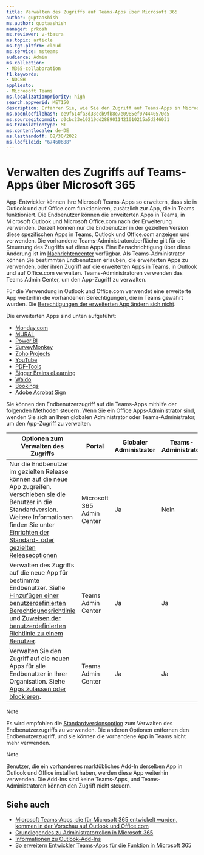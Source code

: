 ```yaml
---
title: Verwalten des Zugriffs auf Teams-Apps über Microsoft 365
author: guptaashish
ms.author: guptaashish
manager: prkosh
ms.reviewer: v-tbasra
ms.topic: article
ms.tgt.pltfrm: cloud
ms.service: msteams
audience: Admin
ms.collection:
- M365-collaboration
f1.keywords:
- NOCSH
appliesto:
- Microsoft Teams
ms.localizationpriority: high
search.appverid: MET150
description: Erfahren Sie, wie Sie den Zugriff auf Teams-Apps in Microsoft 365 verwalten.
ms.openlocfilehash: ee9f614fa3d33ecb9fb8e7e0985ef074440570d5
ms.sourcegitcommit: d0cbc23e10219dd2889011421010215a5d246031
ms.translationtype: MT
ms.contentlocale: de-DE
ms.lasthandoff: 08/30/2022
ms.locfileid: "67460688"
---
```

# <a name="manage-access-to-teams-apps-across-microsoft-365"></a>Verwalten des Zugriffs auf Teams-Apps über Microsoft 365

App-Entwickler können ihre Microsoft Teams-Apps so erweitern, dass sie in Outlook und auf Office.com funktionieren, zusätzlich zur App, die in Teams funktioniert. Die Endbenutzer können die erweiterten Apps in Teams, in Microsoft Outlook und Microsoft Office.com nach der Erweiterung verwenden. Derzeit können nur die Endbenutzer in der gezielten Version diese spezifischen Apps in Teams, Outlook und Office.com anzeigen und verwenden. Die vorhandene Teams-Administratoroberfläche gilt für die Steuerung des Zugriffs auf diese Apps. Eine Benachrichtigung über diese Änderung ist im [Nachrichtencenter](https://admin.microsoft.com/AdminPortal/Home#/MessageCenter/:/messages/MC334280) verfügbar. Als Teams-Administrator können Sie bestimmten Endbenutzern erlauben, die erweiterten Apps zu verwenden, oder ihren Zugriff auf die erweiterten Apps in Teams, in Outlook und auf Office.com verwalten. Teams-Administratoren verwenden das Teams Admin Center, um den App-Zugriff zu verwalten.

Für die Verwendung in Outlook und Office.com verwendet eine erweiterte App weiterhin die vorhandenen Berechtigungen, die in Teams gewährt wurden. Die [Berechtigungen der erweiterten App ändern sich nicht](https://devblogs.microsoft.com/microsoft365dev/ignite-2021-building-apps-for-collaboration-in-a-hybrid-world/#personal-tabs).

Die erweiterten Apps sind unten aufgeführt:

* [Monday.com](https://teams.microsoft.com/l/app/eab2d3ce-6d6a-4415-abc4-5f40a8317b1f)
* [MURAL](https://teams.microsoft.com/l/app/c738b607-88dd-4f16-aefe-6a824c65d25d)
* [Power BI](https://teams.microsoft.com/l/app/1c4340de-2a85-40e5-8eb0-4f295368978b)
* [SurveyMonkey](https://teams.microsoft.com/l/app/0fd925a0-357f-4d25-8456-b3022aaa41a9)
* [Zoho Projects](https://teams.microsoft.com/l/app/4a39aea9-8537-4c2f-b66d-ca364eb3b80d)
* [YouTube](https://teams.microsoft.com/l/app/com.microsoft.teamspace.tab.youtube)
* [PDF-Tools](https://teams.microsoft.com/l/app/ca4b5141-5c46-47bc-a05e-2733d9bd69aa?source=app-details-dialog)
* [Bigger Brains eLearning](https://teams.microsoft.com/l/app/12345514-afee-abcd-acde-c5b34109abcd?source=app-details-dialog)
* [Waldo](https://teams.microsoft.com/l/app/1d041f16-ab49-4627-bfda-6b60ad2cab6a?source=app-details-dialog)
* [Bookings](https://teams.microsoft.com/l/app/4c4ec2e8-4a2c-4bce-8d8f-00fc664a4e5b?source=app-details-dialog)
* [Adobe Acrobat Sign](https://teams.microsoft.com/l/app/0f56a9d1-f502-40f9-a9e8-816d7adbb68b?source=app-details-dialog)

Sie können den Endbenutzerzugriff auf die Teams-Apps mithilfe der folgenden Methoden steuern. Wenn Sie ein Office Apps-Administrator sind, wenden Sie sich an Ihren globalen Administrator oder Teams-Administrator, um den App-Zugriff zu verwalten.

| Optionen zum Verwalten des Zugriffs |Portal|Globaler Administrator|Teams-Administrator|
|--|---|---|--|
| Nur die Endbenutzer im gezielten Release können auf die neue App zugreifen. Verschieben sie die Benutzer in die Standardversion. Weitere Informationen finden Sie unter [Einrichten der Standard- oder gezielten Releaseoptionen](/microsoft-365/admin/manage/release-options-in-office-365?view=o365-worldwide&preserve-view=true) | Microsoft 365 Admin Center | Ja | Nein |
| Verwalten des Zugriffs auf die neue App für bestimmte Endbenutzer. Siehe [Hinzufügen einer benutzerdefinierten Berechtigungsrichtlinie](teams-app-permission-policies.md#create-a-custom-app-permission-policy) und [Zuweisen der benutzerdefinierten Richtlinie zu einem Benutzer](policy-assignment-overview.md). | Teams Admin Center | Ja | Ja |
| Verwalten Sie den Zugriff auf die neuen Apps für alle Endbenutzer in Ihrer Organisation. Siehe [Apps zulassen oder blockieren](manage-apps.md#allow-and-block-apps). | Teams Admin Center | Ja | Ja |

> [!NOTE]
> Es wird empfohlen die [Standardversionsoption](/microsoft-365/admin/manage/release-options-in-office-365?view=o365-worldwide&preserve-view=true) zum Verwalten des Endbenutzerzugriffs zu verwenden. Die anderen Optionen entfernen den Endbenutzerzugriff, und sie können die vorhandene App in Teams nicht mehr verwenden.

> [!NOTE]
> Benutzer, die ein vorhandenes marktübliches Add-In derselben App in Outlook und Office installiert haben, werden diese App weiterhin verwenden. Die Add-Ins sind keine Teams-Apps, und Teams-Administratoren können den Zugriff nicht steuern.

## <a name="see-also"></a>Siehe auch

* [Microsoft Teams-Apps, die für Microsoft 365 entwickelt wurden, kommen in der Vorschau auf Outlook und Office.com](https://techcommunity.microsoft.com/t5/microsoft-365-blog/microsoft-teams-apps-designed-for-microsoft-365-coming-in/ba-p/3269538)
* [Grundlegendes zu Administratorrollen in Microsoft 365](/microsoft-365/admin/add-users/about-admin-roles?view=o365-worldwide&preserve-view=true)  
* [Informationen zu Outlook-Add-Ins](/office/dev/add-ins/outlook/outlook-add-ins-overview)
* [So erweitern Entwickler Teams-Apps für die Funktion in Microsoft 365](/microsoftteams/platform/m365-apps/overview)
